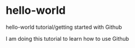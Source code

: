 # hello-world
hello-world tutorial/getting started with Github

I am doing this tutorial to learn how to use Github
